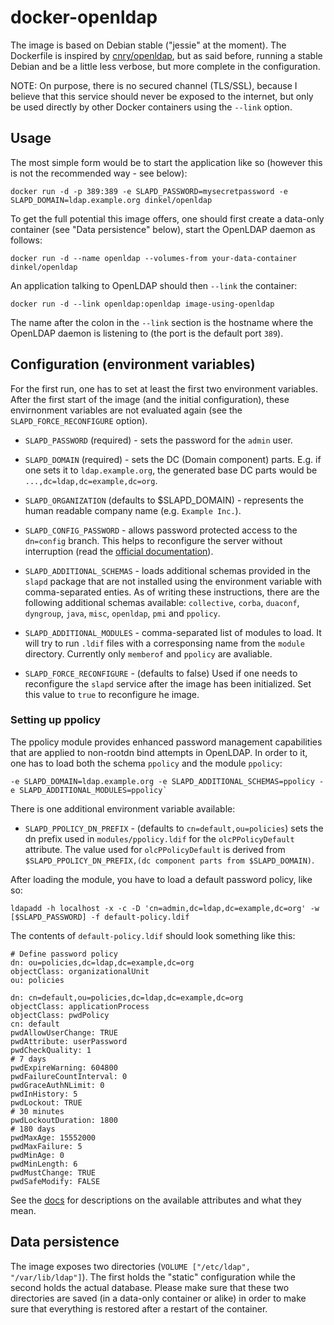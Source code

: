 docker-openldap
===============

The image is based on Debian stable ("jessie" at the moment).  The Dockerfile is inspired by
[cnry/openldap](https://registry.hub.docker.com/u/cnry/openldap/), but as said
before, running a stable Debian and be a little less verbose, but more complete
in the configuration.

NOTE: On purpose, there is no secured channel (TLS/SSL), because I believe that
this service should never be exposed to the internet, but only be used directly
by other Docker containers using the `--link` option.

Usage
-----

The most simple form would be to start the application like so (however this is
not the recommended way - see below):

    docker run -d -p 389:389 -e SLAPD_PASSWORD=mysecretpassword -e SLAPD_DOMAIN=ldap.example.org dinkel/openldap

To get the full potential this image offers, one should first create a data-only
container (see "Data persistence" below), start the OpenLDAP daemon as follows:

    docker run -d --name openldap --volumes-from your-data-container dinkel/openldap

An application talking to OpenLDAP should then `--link` the container:

    docker run -d --link openldap:openldap image-using-openldap

The name after the colon in the `--link` section is the hostname where the
OpenLDAP daemon is listening to (the port is the default port `389`).

Configuration (environment variables)
-------------------------------------

For the first run, one has to set at least the first two environment variables.
After the first start of the image (and the initial configuration), these
envirnonment variables are not evaluated again (see the
`SLAPD_FORCE_RECONFIGURE` option).

* `SLAPD_PASSWORD` (required) - sets the password for the `admin` user.
* `SLAPD_DOMAIN` (required) - sets the DC (Domain component) parts. E.g. if one sets
it to `ldap.example.org`, the generated base DC parts would be `...,dc=ldap,dc=example,dc=org`.
* `SLAPD_ORGANIZATION` (defaults to $SLAPD_DOMAIN) - represents the human readable
company name (e.g. `Example Inc.`).
* `SLAPD_CONFIG_PASSWORD` - allows password protected access to the `dn=config`
branch. This helps to reconfigure the server without interruption (read the
[official documentation](http://www.openldap.org/doc/admin24/guide.html#Configuring%20slapd)).
* `SLAPD_ADDITIONAL_SCHEMAS` - loads additional schemas provided in the `slapd`
package that are not installed using the environment variable with comma-separated
enties. As of writing these instructions, there are the following additional schemas
available: `collective`, `corba`, `duaconf`, `dyngroup`, `java`, `misc`, `openldap`,
`pmi` and `ppolicy`.
* `SLAPD_ADDITIONAL_MODULES` - comma-separated list of modules to load. It will try
to run `.ldif` files with a corresponsing name from the `module` directory.
Currently only `memberof` and `ppolicy` are avaliable.

* `SLAPD_FORCE_RECONFIGURE` - (defaults to false)  Used if one needs to reconfigure
the `slapd` service after the image has been initialized.  Set this value to `true`
to reconfigure he image.

### Setting up ppolicy

The ppolicy module provides enhanced password management capabilities that are
applied to non-rootdn bind attempts in OpenLDAP. In order to it, one has to load
both the schema `ppolicy` and the module `ppolicy`:

```
-e SLAPD_DOMAIN=ldap.example.org -e SLAPD_ADDITIONAL_SCHEMAS=ppolicy -e SLAPD_ADDITIONAL_MODULES=ppolicy`
```

There is one additional environment variable available:

* `SLAPD_PPOLICY_DN_PREFIX` - (defaults to `cn=default,ou=policies`) sets the dn
prefix used in `modules/ppolicy.ldif` for the `olcPPolicyDefault` attribute.  The
value used for `olcPPolicyDefault` is derived from `$SLAPD_PPOLICY_DN_PREFIX,(dc
component parts from $SLAPD_DOMAIN)`.

After loading the module, you have to load a default password policy, like so:

```
ldapadd -h localhost -x -c -D 'cn=admin,dc=ldap,dc=example,dc=org' -w [$SLAPD_PASSWORD] -f default-policy.ldif
```

The contents of `default-policy.ldif` should look something like this:

```
# Define password policy
dn: ou=policies,dc=ldap,dc=example,dc=org
objectClass: organizationalUnit
ou: policies

dn: cn=default,ou=policies,dc=ldap,dc=example,dc=org
objectClass: applicationProcess
objectClass: pwdPolicy
cn: default
pwdAllowUserChange: TRUE
pwdAttribute: userPassword
pwdCheckQuality: 1
# 7 days
pwdExpireWarning: 604800
pwdFailureCountInterval: 0
pwdGraceAuthNLimit: 0
pwdInHistory: 5
pwdLockout: TRUE
# 30 minutes
pwdLockoutDuration: 1800
# 180 days
pwdMaxAge: 15552000
pwdMaxFailure: 5
pwdMinAge: 0
pwdMinLength: 6
pwdMustChange: TRUE
pwdSafeModify: FALSE
```

See the [docs](http://www.zytrax.com/books/ldap/ch6/ppolicy.html) for descriptions
on the available attributes and what they mean.

## Data persistence

The image exposes two directories (`VOLUME ["/etc/ldap", "/var/lib/ldap"]`).
The first holds the "static" configuration while the second holds the actual
database. Please make sure that these two directories are saved (in a data-only
container or alike) in order to make sure that everything is restored after a
restart of the container.

